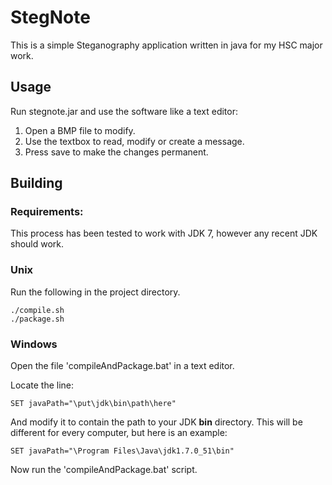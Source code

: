 # StegNote

This is a simple Steganography application written in java for my HSC major work.

## Usage

Run stegnote.jar and use the software like a text editor:

1.  Open a BMP file to modify.
2.  Use the textbox to read, modify or create a message.
3.  Press save to make the changes permanent.

## Building


### Requirements:

This process has been tested to work with JDK 7, however any recent JDK should work.

### Unix

Run the following in the project directory.

    ./compile.sh
    ./package.sh

### Windows

Open the file 'compileAndPackage.bat' in a text editor.

Locate the line:

    SET javaPath="\put\jdk\bin\path\here"

And modify it to contain the path to your JDK **bin** directory.
This will be different for every computer, but here is an example:

    SET javaPath="\Program Files\Java\jdk1.7.0_51\bin"

Now run the 'compileAndPackage.bat' script.

